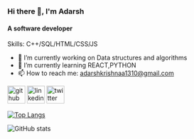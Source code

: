 ### Hi there 👋, I'm Adarsh
#### A software developer

Skills: C++/SQL/HTML/CSS/JS

- 🔭 I’m currently working on Data structures and algorithms 
- 🌱 I’m currently learning REACT,PYTHON
- 📫 How to reach me: adarshkrishnaa1310@gmail.com 


[<img src='https://cdn.jsdelivr.net/npm/simple-icons@3.0.1/icons/github.svg' alt='github' height='40'>](https://github.com/adarsh1445)  [<img src='https://cdn.jsdelivr.net/npm/simple-icons@3.0.1/icons/linkedin.svg' alt='linkedin' height='40'>](https://www.linkedin.com/in/adarsh-s-5420891aa/)  [<img src='https://cdn.jsdelivr.net/npm/simple-icons@3.0.1/icons/twitter.svg' alt='twitter' height='40'>](https://twitter.com/@Adarsh92422301)  

[![Top Langs](https://github-readme-stats.vercel.app/api/top-langs/?username=adarsh1445)](https://github.com/anuraghazra/github-readme-stats)

![GitHub stats](https://github-readme-stats.vercel.app/api?username=adarsh1445&show_icons=true)
